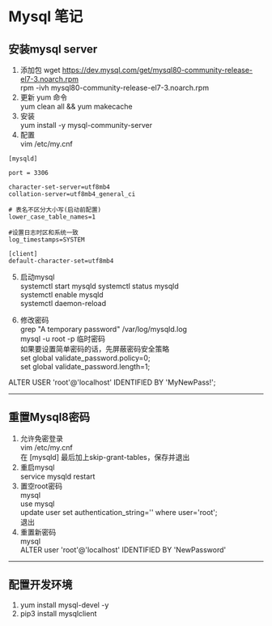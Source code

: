 # Mysql 笔记

## 安装mysql server
1. 添加包
wget https://dev.mysql.com/get/mysql80-community-release-el7-3.noarch.rpm   
rpm -ivh mysql80-community-release-el7-3.noarch.rpm   
2. 更新 yum 命令  
yum clean all && yum makecache    
3. 安装    
yum install -y  mysql-community-server   
4. 配置  
vim /etc/my.cnf   
```
[mysqld]

port = 3306

character-set-server=utf8mb4
collation-server=utf8mb4_general_ci

# 表名不区分大小写(启动前配置)
lower_case_table_names=1

#设置日志时区和系统一致
log_timestamps=SYSTEM

[client]
default-character-set=utf8mb4
```  
5. 启动mysql   
systemctl start mysqld
systemctl status mysqld   
systemctl enable mysqld   
systemctl daemon-reload   

6. 修改密码   
grep "A temporary password" /var/log/mysqld.log   
mysql -u root -p 临时密码   
如果要设置简单密码的话，先屏蔽密码安全策略   
set global validate_password.policy=0;   
set global validate_password.length=1;   

ALTER USER 'root'@'localhost' IDENTIFIED BY 'MyNewPass!';   

----------

## 重置Mysql8密码
1. 允许免密登录   
vim /etc/my.cnf   
在 [mysqld] 最后加上skip-grant-tables，保存并退出   
2. 重启mysql   
service mysqld restart   
3.  置空root密码   
mysql   
use mysql   
update user set authentication_string='' where user='root';   
退出   
4. 重置新密码   
mysql   
ALTER user 'root'@'localhost' IDENTIFIED BY 'NewPassword'   

----------

## 配置开发环境
1. yum install mysql-devel -y
2. pip3 install  mysqlclient
